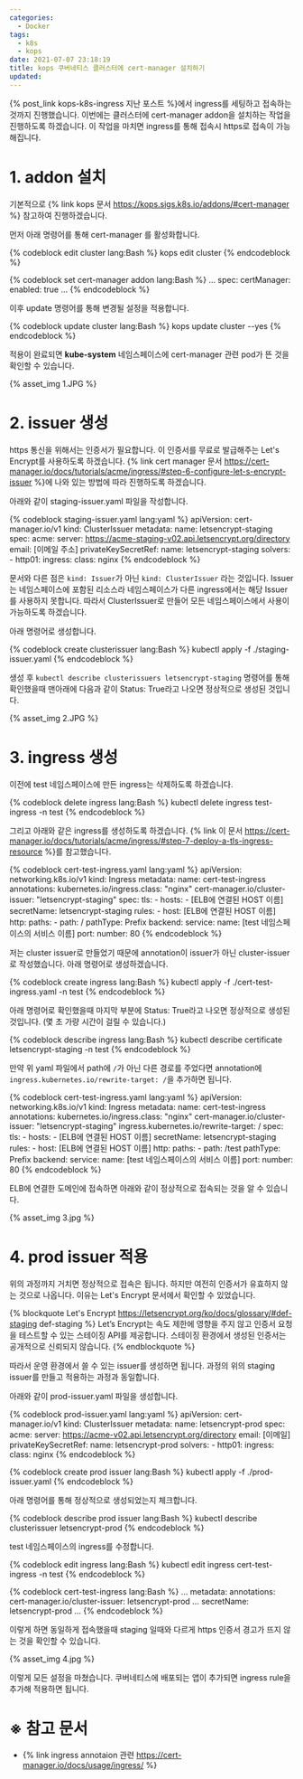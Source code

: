 ```yaml
---
categories:
  - Docker
tags:
  - k8s
  - kops
date: 2021-07-07 23:18:19
title: kops 쿠버네티스 클러스터에 cert-manager 설치하기
updated:
---
```


{% post_link kops-k8s-ingress 지난 포스트 %}에서 ingress를 세팅하고 접속하는 것까지 진행했습니다.
이번에는 클러스터에 cert-manager addon을 설치하는 작업을 진행하도록 하겠습니다.
이 작업을 마치면 ingress를 통해 접속시 https로 접속이 가능해집니다.

# 1. addon 설치

기본적으로 {% link kops 문서 https://kops.sigs.k8s.io/addons/#cert-manager %} 참고하여 진행하겠습니다.

먼저 아래 명령어를 통해 cert-manager 를 활성화합니다.

{% codeblock edit cluster lang:Bash %}
    kops edit cluster
{% endcodeblock %}

{% codeblock set cert-manager addon lang:Bash %}
    ...
    spec:
      certManager:
        enabled: true
    ...
{% endcodeblock %}

이후 update 명령어를 통해 변경될 설정을 적용합니다.

{% codeblock update cluster lang:Bash %}
    kops update cluster --yes
{% endcodeblock %}

적용이 완료되면 **kube-system** 네임스페이스에 cert-manager 관련 pod가 뜬 것을 확인할 수 있습니다.

{% asset_img 1.JPG %}

# 2. issuer 생성

https 통신을 위해서는 인증서가 필요합니다. 이 인증서를 무료로 발급해주는 Let's Encrypt를 사용하도록 하겠습니다.
{% link cert manager 문서 https://cert-manager.io/docs/tutorials/acme/ingress/#step-6-configure-let-s-encrypt-issuer %}에 나와 있는 방법에 따라 진행하도록 하겠습니다.

아래와 같이 staging-issuer.yaml 파일을 작성합니다.

{% codeblock staging-issuer.yaml lang:yaml %}
    apiVersion: cert-manager.io/v1
    kind: ClusterIssuer
    metadata:
      name: letsencrypt-staging
    spec:
      acme:
        server: https://acme-staging-v02.api.letsencrypt.org/directory
        email: [이메일 주소]
        privateKeySecretRef:
          name: letsencrypt-staging
        solvers:
        - http01:
            ingress:
              class:  nginx
{% endcodeblock %}

문서와 다른 점은 `kind: Issuer`가 아닌 `kind: ClusterIssuer` 라는 것입니다.
Issuer는 네임스페이스에 포함된 리소스라 네임스페이스가 다른 ingress에서는 해당 Issuer를 사용하지 못합니다.
따라서 ClusterIssuer로 만들어 모든 네임스페이스에서 사용이 가능하도록 하겠습니다.

아래 명령어로 생성합니다.

{% codeblock create clusterissuer lang:Bash %}
    kubectl apply -f ./staging-issuer.yaml
{% endcodeblock %}

생성 후 `kubectl describe clusterissuers letsencrypt-staging` 명령어를 통해 확인했을때 맨아래에 다음과 같이 Status: True라고 나오면 정상적으로 생성된 것입니다.

{% asset_img 2.JPG %}

# 3. ingress 생성

이전에 test 네임스페이스에 만든 ingress는 삭제하도록 하겠습니다.

{% codeblock delete ingress lang:Bash %}
    kubectl delete ingress test-ingress -n test
{% endcodeblock %}

그리고 아래와 같은 ingress를 생성하도록 하겠습니다. {% link 이 문서 https://cert-manager.io/docs/tutorials/acme/ingress/#step-7-deploy-a-tls-ingress-resource %}를 참고했습니다.

{% codeblock cert-test-ingress.yaml lang:yaml %}
    apiVersion: networking.k8s.io/v1
    kind: Ingress
    metadata:
      name: cert-test-ingress
      annotations:
        kubernetes.io/ingress.class: "nginx"
        cert-manager.io/cluster-issuer: "letsencrypt-staging"
    spec:
      tls:
      - hosts:
        - [ELB에 연결된 HOST 이름]
        secretName: letsencrypt-staging
      rules:
      - host: [ELB에 연결된 HOST 이름]
        http:
          paths:
          - path: /
            pathType: Prefix
            backend:
              service:
                name: [test 네임스페이스의 서비스 이름]
                port:
                  number: 80
{% endcodeblock %}

저는 cluster issuer로 만들었기 때문에 annotation이 issuer가 아닌 cluster-issuer로 작성했습니다.
아래 명령어로 생성하겠습니다.

{% codeblock create ingress lang:Bash %}
    kubectl apply -f ./cert-test-ingress.yaml -n test
{% endcodeblock %}

아래 명령어로 확인했을때 마지막 부분에 Status: True라고 나오면 정상적으로 생성된 것입니다.
(몇 초 가량 시간이 걸릴 수 있습니다.)

{% codeblock describe ingress lang:Bash %}
    kubectl describe certificate letsencrypt-staging -n test
{% endcodeblock %}

만약 위 yaml 파일에서 path에 `/`가 아닌 다른 경로를 주었다면 annotation에 `ingress.kubernetes.io/rewrite-target: /`을 추가하면 됩니다.

{% codeblock cert-test-ingress.yaml lang:yaml %}
    apiVersion: networking.k8s.io/v1
    kind: Ingress
    metadata:
      name: cert-test-ingress
      annotations:
        kubernetes.io/ingress.class: "nginx"
        cert-manager.io/cluster-issuer: "letsencrypt-staging"
        ingress.kubernetes.io/rewrite-target: /
    spec:
      tls:
      - hosts:
        - [ELB에 연결된 HOST 이름]
        secretName: letsencrypt-staging
      rules:
      - host: [ELB에 연결된 HOST 이름]
        http:
          paths:
          - path: /test
            pathType: Prefix
            backend:
              service:
                name: [test 네임스페이스의 서비스 이름]
                port:
                  number: 80
{% endcodeblock %}

ELB에 연결한 도메인에 접속하면 아래와 같이 정상적으로 접속되는 것을 알 수 있습니다.

{% asset_img 3.jpg %}

# 4. prod issuer 적용

위의 과정까지 거치면 정상적으로 접속은 됩니다. 하지만 여전히 인증서가 유효하지 않는 것으로 나옵니다.
이유는 Let's Encrypt 문서에서 확인할 수 있었습니다.

{% blockquote Let's Encrypt https://letsencrypt.org/ko/docs/glossary/#def-staging def-staging %}
    Let’s Encrypt는 속도 제한에 영향을 주지 않고 인증서 요청을 테스트할 수 있는 스테이징 API를 제공합니다.
    스테이징 환경에서 생성된 인증서는 공개적으로 신뢰되지 않습니다.
{% endblockquote %}

따라서 운영 환경에서 쓸 수 있는 issuer를 생성하면 됩니다.
과정의 위의 staging issuer를 만들고 적용하는 과정과 동일합니다.

아래와 같이 prod-issuer.yaml 파일을 생성합니다.

{% codeblock prod-issuer.yaml lang:yaml %}
    apiVersion: cert-manager.io/v1
    kind: ClusterIssuer
    metadata:
      name: letsencrypt-prod
    spec:
      acme:
        server: https://acme-v02.api.letsencrypt.org/directory
        email: [이메일]
        privateKeySecretRef:
          name: letsencrypt-prod
        solvers:
        - http01:
            ingress:
              class:  nginx
{% endcodeblock %}

{% codeblock create prod issuer lang:Bash %}
    kubectl apply -f ./prod-issuer.yaml
{% endcodeblock %}

아래 명령어를 통해 정상적으로 생성되었는지 체크합니다.

{% codeblock describe prod issuer lang:Bash %}
    kubectl describe clusterissuer letsencrypt-prod
{% endcodeblock %}

test 네임스페이스의 ingress를 수정합니다.

{% codeblock edit ingress lang:Bash %}
    kubectl edit ingress cert-test-ingress -n test
{% endcodeblock %}

{% codeblock cert-test-ingress lang:Bash %}
    ...
    metadata:
      annotations:
        cert-manager.io/cluster-issuer: letsencrypt-prod
    ...
    secretName: letsencrypt-prod
    ...
{% endcodeblock %}

이렇게 하면 동일하게 접속했을때 staging 일때와 다르게 https 인증서 경고가 뜨지 않는 것을 확인할 수 있습니다.

{% asset_img 4.jpg %}

이렇게 모든 설정을 마쳤습니다. 쿠버네티스에 배포되는 앱이 추가되면 ingress rule을 추가해 적용하면 됩니다.

# ※ 참고 문서

- {% link ingress annotaion 관련 https://cert-manager.io/docs/usage/ingress/ %}
